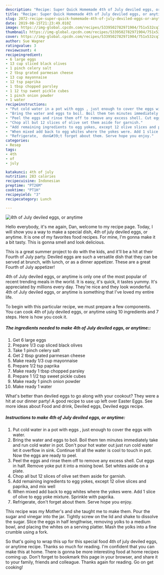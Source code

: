```yaml
---
description: "Recipe: Super Quick Homemade 4th of July deviled eggs, or anytime"
title: "Recipe: Super Quick Homemade 4th of July deviled eggs, or anytime"
slug: 2072-recipe-super-quick-homemade-4th-of-july-deviled-eggs-or-anytime
date: 2019-08-15T21:23:49.010Z
image: https://img-global.cpcdn.com/recipes/5339502782971904/751x532cq70/4th-of-july-deviled-eggs-or-anytime-recipe-main-photo.jpg
thumbnail: https://img-global.cpcdn.com/recipes/5339502782971904/751x532cq70/4th-of-july-deviled-eggs-or-anytime-recipe-main-photo.jpg
cover: https://img-global.cpcdn.com/recipes/5339502782971904/751x532cq70/4th-of-july-deviled-eggs-or-anytime-recipe-main-photo.jpg
author: Sue Wagner
ratingvalue: 3
reviewcount: 4
recipeingredient:
- 6 large eggs
- 13 cup sliced black olives
- 1 pinch celery salt
- 2 tbsp grated parmesan cheese
- 13 cup mayonnaise
- 12 tsp paprika
- 1 tbsp chopped parsley
- 1 12 tsp sweet pickle cubes
- 1 pinch onion powder
- 1 water
recipeinstructions:
- "Put cold water in a pot with eggs , just enough to cover the eggs with water."
- "Bring the water and eggs to boil. Boil them ten minutes immediately take and run cold water in pot. Don&#39;t pour hot water out just run cold water let it overflow in sink. Continue till all the water is cool to touch in pot. Now the eggs are ready to peel."
- "Peel the eggs and rinse them off to remove any excess shell. Cut eggs in half. Remove yoke put it into a mixing bowl. Set whites aside on a plate."
- "Chop all but 12 slices of olive set them aside for garnish."
- "Add remaining ingredients to egg yokes, except 12 olive slices and paprika, and mix well"
- "When mixed add back to egg whites where the yokes were. Add 1 slice of olive to egg yoke mixture. Sprinkle with paprika."
- "Refrigerate,  don&#39;t forget about them. Serve hope you enjoy."
categories:
- Resep
tags:
- 4th
- of
- july

katakunci: 4th of july
nutrition: 283 calories
recipecuisine: Indonesian
preptime: "PT26M"
cooktime: "PT1H"
recipeyield: "3"
recipecategory: Lunch

---
```



![4th of July deviled eggs, or anytime](https://img-global.cpcdn.com/recipes/5339502782971904/751x532cq70/4th-of-july-deviled-eggs-or-anytime-recipe-main-photo.jpg)

Hello everybody, it's me again, Dan, welcome to my recipe page. Today, I will show you a way to make a special dish, 4th of july deviled eggs, or anytime. It is one of my favorites food recipes. For mine, I'm gonna make it a bit tasty. This is gonna smell and look delicious.

This is a great summer project to do with the kids, and it&#39;ll be a hit at their Fourth of July party. Deviled eggs are such a versatile dish that they can be served at brunch, with lunch, or as a dinner appetizer. These are a great Fourth of July appetizer!

4th of July deviled eggs, or anytime is only one of the most popular of recent trending meals in the world. It is easy, it's quick, it tastes yummy. It's appreciated by millions every day. They're nice and they look wonderful. 4th of July deviled eggs, or anytime is something that I've loved my entire life.


To begin with this particular recipe, we must prepare a few components. You can cook 4th of july deviled eggs, or anytime using 10 ingredients and 7 steps. Here is how you cook it.

##### The ingredients needed to make 4th of July deviled eggs, or anytime::

1. Get 6 large eggs
1. Prepare 1/3 cup sliced black olives
1. Take 1 pinch celery salt
1. Get 2 tbsp grated parmesan cheese
1. Make ready 1/3 cup mayonnaise
1. Prepare 1/2 tsp paprika
1. Make ready 1 tbsp chopped parsley
1. Prepare 1 1/2 tsp sweet pickle cubes
1. Make ready 1 pinch onion powder
1. Make ready 1 water


What&#39;s better than deviled eggs to go along with your cookout? They were a hit at our dinner party! A good recipe to use up left over Easter Eggs. See more ideas about Food and drink, Deviled eggs, Deviled eggs recipe. 

##### Instructions to make 4th of July deviled eggs, or anytime:

1. Put cold water in a pot with eggs , just enough to cover the eggs with water.
1. Bring the water and eggs to boil. Boil them ten minutes immediately take and run cold water in pot. Don&#39;t pour hot water out just run cold water let it overflow in sink. Continue till all the water is cool to touch in pot. Now the eggs are ready to peel.
1. Peel the eggs and rinse them off to remove any excess shell. Cut eggs in half. Remove yoke put it into a mixing bowl. Set whites aside on a plate.
1. Chop all but 12 slices of olive set them aside for garnish.
1. Add remaining ingredients to egg yokes, except 12 olive slices and paprika, and mix well
1. When mixed add back to egg whites where the yokes were. Add 1 slice of olive to egg yoke mixture. Sprinkle with paprika.
1. Refrigerate,  don&#39;t forget about them. Serve hope you enjoy.


This recipe was my Mother&#39;s and she taught me to make them. Pour the sugar and vinegar into the jar. Tightly screw on the lid and shake to dissolve the sugar. Slice the eggs in half lengthwise, removing yolks to a medium bowl, and placing the whites on a serving platter. Mash the yolks into a fine crumble using a fork. 

So that's going to wrap this up for this special food 4th of july deviled eggs, or anytime recipe. Thanks so much for reading. I'm confident that you can make this at home. There is gonna be more interesting food at home recipes coming up. Don't forget to bookmark this page in your browser, and share it to your family, friends and colleague. Thanks again for reading. Go on get cooking!
